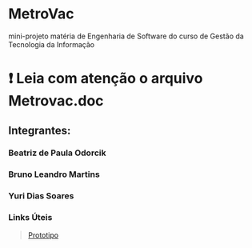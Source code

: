# MetroVac
mini-projeto matéria de Engenharia de Software do curso de Gestão da Tecnologia da Informação

# ❗ Leia com atenção o arquivo Metrovac.doc


## Integrantes:


### Beatriz de Paula Odorcik
### Bruno Leandro Martins
### Yuri Dias Soares


### Links Úteis
> [Prototipo](https://www.figma.com/proto/csQINHqafBOdIXqiJb7nYK/Untitled?node-id=15%3A14145&scaling=contain&page-id=0%3A1&starting-point-node-id=6%3A8) 
